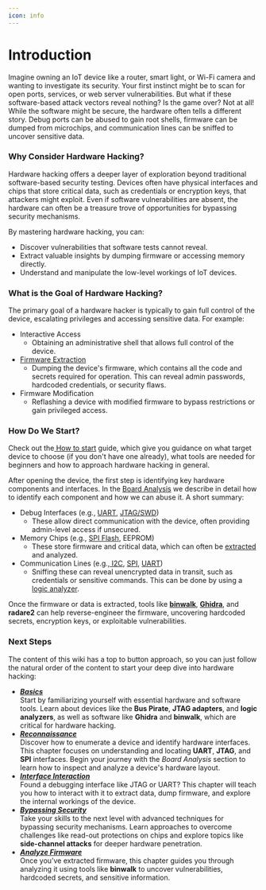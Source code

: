 ```yaml
---
icon: info
---
```


# Introduction

Imagine owning an IoT device like a router, smart light, or Wi-Fi camera and wanting to investigate its security. Your first instinct might be to scan for open ports, services, or web server vulnerabilities. But what if these software-based attack vectors reveal nothing? Is the game over? Not at all! While the software might be secure, the hardware often tells a different story. Debug ports can be abused to gain root shells, firmware can be dumped from microchips, and communication lines can be sniffed to uncover sensitive data.

### Why Consider Hardware Hacking?

Hardware hacking offers a deeper layer of exploration beyond traditional software-based security testing. Devices often have physical interfaces and chips that store critical data, such as credentials or encryption keys, that attackers might exploit. Even if software vulnerabilities are absent, the hardware can often be a treasure trove of opportunities for bypassing security mechanisms.

By mastering hardware hacking, you can:

* Discover vulnerabilities that software tests cannot reveal.
* Extract valuable insights by dumping firmware or accessing memory directly.
* Understand and manipulate the low-level workings of IoT devices.

### What is the Goal of Hardware Hacking?

The primary goal of a hardware hacker is typically to gain full control of the device, escalating privileges and accessing sensitive data. For example:

* Interactive Access
  * Obtaining an administrative shell that allows full control of the device.
* [Firmware Extraction](./interface-interaction/uart/extract-firmware-using-uart.md)
  * Dumping the device's firmware, which contains all the code and secrets required for operation. This can reveal admin passwords, hardcoded credentials, or security flaws.
* Firmware Modification
  * Reflashing a device with modified firmware to bypass restrictions or gain privileged access.

### How Do We Start?

Check out the[ How to start](../introduction/how-to-start.md) guide, which give you guidance on what target device to choose (if you don't have one already), what tools are needed for beginners and how to approach hardware hacking in general.

After opening the device, the first step is identifying key hardware components and interfaces. In the [Board Analysis](reconnaissance/opened-device/board-analysis.md) we describe in detail how to identify each component and how we can abuse it. A short summary:

* Debug Interfaces (e.g., [UART](interface-interaction/uart/), [JTAG/SWD](interface-interaction/jtag-swd/))
  * These allow direct communication with the device, often providing admin-level access if unsecured.
* Memory Chips (e.g., [SPI Flash](interface-interaction/spi/), EEPROM)
  * &#x20;These store firmware and critical data, which can often be [extracted](interface-interaction/spi/extract-firmware-using-spi.md) and analyzed.
* Communication Lines (e.g.,[ I2C](interface-interaction/i2c.md), [SPI](interface-interaction/spi/), [UART](interface-interaction/uart/))
  * Sniffing these can reveal unencrypted data in transit, such as credentials or sensitive commands. This can be done by using a [logic analyzer](basics/tools/hardware-tools/logic-analyzer/).

Once the firmware or data is extracted, tools like [**binwalk**](basics/tools/software-tools/binwalk.md), [**Ghidra**](basics/tools/software-tools/ghidra.md), and **radare2** can help reverse-engineer the firmware, uncovering hardcoded secrets, encryption keys, or exploitable vulnerabilities.

### Next Steps

The content of this wiki has a top to button approach, so you can just follow the natural order of the content to start your deep dive into hardware hacking:

* [_**Basics**_](basics/)\
  Start by familiarizing yourself with essential hardware and software tools. Learn about devices like the **Bus Pirate**, **JTAG adapters**, and **logic analyzers**, as well as software like **Ghidra** and **binwalk**, which are critical for hardware hacking.
* [_**Reconnaissance**_](reconnaissance/)\
  Discover how to enumerate a device and identify hardware interfaces. This chapter focuses on understanding and locating **UART**, **JTAG**, and **SPI** interfaces. Begin your journey with the _Board Analysis_ section to learn how to inspect and analyze a device's hardware layout.
* [_**Interface Interaction**_](interface-interaction/)\
  Found a debugging interface like JTAG or UART? This chapter will teach you how to interact with it to extract data, dump firmware, and explore the internal workings of the device.
* [_**Bypassing Security**_](bypassing-security/)\
  Take your skills to the next level with advanced techniques for bypassing security mechanisms. Learn approaches to overcome challenges like read-out protections on chips and explore topics like **side-channel attacks** for deeper hardware penetration.
* [_**Analyze Firmware**_](analyze-firmware.md)\
  Once you’ve extracted firmware, this chapter guides you through analyzing it using tools like **binwalk** to uncover vulnerabilities, hardcoded secrets, and sensitive information.

